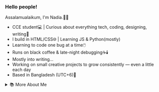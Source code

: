 <p align="center">
  <h3><b>Hello people!</b></h3>
</p>
<p>Assalamualaikum, I'm Nadia.👩‍💻</p>

- CCE student💻 | Curious about everything tech, coding, designing, writing📖	<br>  
- I build in HTML/CSS🌐	| Learning JS & Python(mostly)<br>  
- Learning to code one bug at a time🖱️  <br>
- Runs on black coffee & late-night debugging☕🕯️		  <br>
- Mostly into writing… <br>
- Working on small creative projects to grow consistently — even a little each day  <br>
- Based in Bangladesh (UTC+6)📍 <br>

<details>
  <summary>📚 More About Me</summary>

Basically I'm trying to stay consistent in my learning journey.
Got bored repeating the basics for too long, so on June 22, 2025, I decided to set up this GitHub and start exploring everything that excites me.
I’ve tried my hands on C, C++, Java, HTML, CSS, JavaScript, Python, and React, and I enjoy building small projects just for fun.
I'm curious by nature, I love researching, learning new things, and writing whenever I can.
Jack of all trades, master of none — hoping one day I’ll be noticed for mastering something I truly love. Let's see where it goes.<3

</details>
